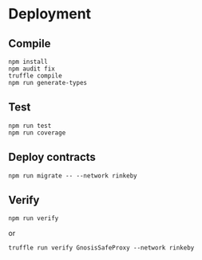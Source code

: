 # Deployment

## Compile
```
npm install
npm audit fix
truffle compile
npm run generate-types
```

## Test
```
npm run test
npm run coverage
```

## Deploy contracts
```
npm run migrate -- --network rinkeby
```

## Verify
```
npm run verify
```
or
```
truffle run verify GnosisSafeProxy --network rinkeby
```
